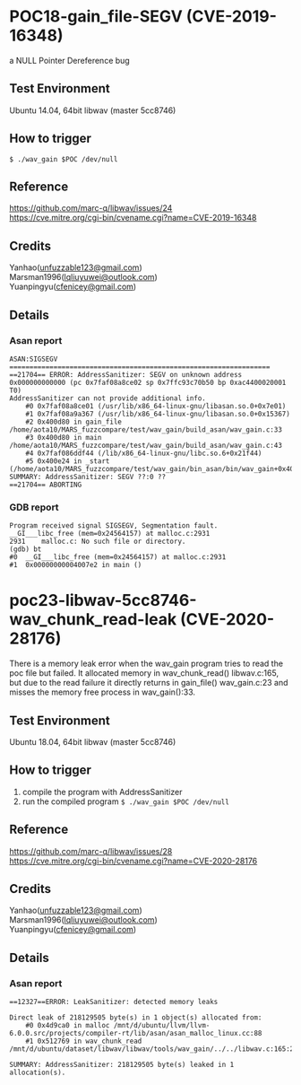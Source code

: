 # POC18-gain_file-SEGV (CVE-2019-16348)
a NULL Pointer Dereference bug
## Test Environment
Ubuntu 14.04, 64bit
libwav (master 5cc8746)

## How to trigger
`$ ./wav_gain $POC /dev/null`

## Reference
https://github.com/marc-q/libwav/issues/24  
https://cve.mitre.org/cgi-bin/cvename.cgi?name=CVE-2019-16348

## Credits
Yanhao(unfuzzable123@gmail.com)  
Marsman1996(lqliuyuwei@outlook.com)  
Yuanpingyu(cfenicey@gmail.com)

## Details
### Asan report
```
ASAN:SIGSEGV
=================================================================
==21704== ERROR: AddressSanitizer: SEGV on unknown address 0x000000000000 (pc 0x7faf08a8ce02 sp 0x7ffc93c70b50 bp 0xac4400020001 T0)
AddressSanitizer can not provide additional info.
    #0 0x7faf08a8ce01 (/usr/lib/x86_64-linux-gnu/libasan.so.0+0x7e01)
    #1 0x7faf08a9a367 (/usr/lib/x86_64-linux-gnu/libasan.so.0+0x15367)
    #2 0x400d80 in gain_file /home/aota10/MARS_fuzzcompare/test/wav_gain/build_asan/wav_gain.c:33
    #3 0x400d80 in main /home/aota10/MARS_fuzzcompare/test/wav_gain/build_asan/wav_gain.c:43
    #4 0x7faf086ddf44 (/lib/x86_64-linux-gnu/libc.so.6+0x21f44)
    #5 0x400e24 in _start (/home/aota10/MARS_fuzzcompare/test/wav_gain/bin_asan/bin/wav_gain+0x400e24)
SUMMARY: AddressSanitizer: SEGV ??:0 ??
==21704== ABORTING
```

### GDB report
```
Program received signal SIGSEGV, Segmentation fault.
__GI___libc_free (mem=0x24564157) at malloc.c:2931
2931    malloc.c: No such file or directory.
(gdb) bt
#0  __GI___libc_free (mem=0x24564157) at malloc.c:2931
#1  0x00000000004007e2 in main ()
```

# poc23-libwav-5cc8746-wav_chunk_read-leak (CVE-2020-28176)
There is a memory leak error when the wav_gain program tries to read the poc file but failed. 
It allocated memory in wav_chunk_read() libwav.c:165, but due to the read failure it directly returns in gain_file() wav_gain.c:23 and misses the memory free process in wav_gain():33.

## Test Environment
Ubuntu 18.04, 64bit
libwav (master 5cc8746)

## How to trigger
1. compile the program with AddressSanitizer
2. run the compiled program `$ ./wav_gain $POC /dev/null`

## Reference
https://github.com/marc-q/libwav/issues/28  
https://cve.mitre.org/cgi-bin/cvename.cgi?name=CVE-2020-28176

## Credits
Yanhao(unfuzzable123@gmail.com)  
Marsman1996(lqliuyuwei@outlook.com)  
Yuanpingyu(cfenicey@gmail.com)

## Details
### Asan report
```
==12327==ERROR: LeakSanitizer: detected memory leaks

Direct leak of 218129505 byte(s) in 1 object(s) allocated from:
    #0 0x4d9ca0 in malloc /mnt/d/ubuntu/llvm/llvm-6.0.0.src/projects/compiler-rt/lib/asan/asan_malloc_linux.cc:88
    #1 0x512769 in wav_chunk_read /mnt/d/ubuntu/dataset/libwav/libwav/tools/wav_gain/../../libwav.c:165:26

SUMMARY: AddressSanitizer: 218129505 byte(s) leaked in 1 allocation(s).
```
